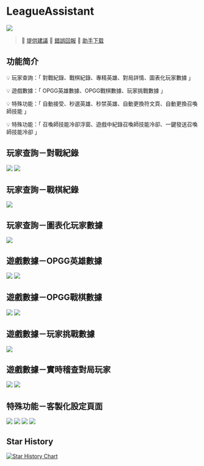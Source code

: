# LeagueAssistant

<img src="site/assets/img/banner.png" /> 

> 🫰 [提供建議](https://discord.com/channels/1062726976370126968/1064135225787035648)
> 🚨 [錯誤回報](https://discord.com/channels/1062726976370126968/1064135225787035648)
> 🚩 [助手下载](https://www.leefuuchang.in/projects/LeagueAssistant/Download/Setup)

## 功能简介

💡	玩家查詢：「 對戰紀錄、戰棋紀錄、專精英雄、對局詳情、圖表化玩家數據 」

💡 	遊戲數據：「 OPGG英雄數據、OPGG戰棋數據、玩家挑戰數據 」

💡 	特殊功能：「 自動接受、秒選英雄、秒禁英雄、自動更換符文頁、自動更換召喚師技能 」

💡 	特殊功能：「 召喚師技能冷卻浮窗、遊戲中紀錄召喚師技能冷卻、一鍵發送召喚師技能冷卻 」


## 玩家查詢－對戰紀錄
![](screenshots/1.png)
![](screenshots/2.png)

## 玩家查詢－戰棋紀錄
![](screenshots/3.png)

## 玩家查詢－圖表化玩家數據
![](screenshots/4.png)

## 遊戲數據－OPGG英雄數據
![](screenshots/5.png)
![](screenshots/6.png)

## 遊戲數據－OPGG戰棋數據
![](screenshots/7.png)
![](screenshots/8.png)

## 遊戲數據－玩家挑戰數據
![](screenshots/9.png)

## 遊戲數據－實時稽查對局玩家
![](screenshots/14.png)
![](screenshots/15.png)

## 特殊功能－客製化設定頁面
![](screenshots/10.png) 
![](screenshots/11.png) 
![](screenshots/12.png) 
![](screenshots/13.png) 

## Star History
<a href="https://star-history.com/#LeeFuuChang/LeagueAssistant&Date">
  <picture>
    <source media="(prefers-color-scheme: dark)" srcset="https://api.star-history.com/svg?repos=LeeFuuChang/LeagueAssistant&type=Date&theme=dark" />
    <source media="(prefers-color-scheme: light)" srcset="https://api.star-history.com/svg?repos=LeeFuuChang/LeagueAssistant&type=Date" />
    <img alt="Star History Chart" src="https://api.star-history.com/svg?repos=LeeFuuChang/LeagueAssistant&type=Date" />
  </picture>
</a>
